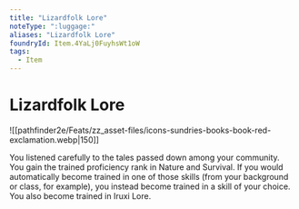```yaml
---
title: "Lizardfolk Lore"
noteType: ":luggage:"
aliases: "Lizardfolk Lore"
foundryId: Item.4YaLj0FuyhsWt1oW
tags:
  - Item
---
```


# Lizardfolk Lore
![[pathfinder2e/Feats/zz_asset-files/icons-sundries-books-book-red-exclamation.webp|150]]

You listened carefully to the tales passed down among your community. You gain the trained proficiency rank in Nature and Survival. If you would automatically become trained in one of those skills (from your background or class, for example), you instead become trained in a skill of your choice. You also become trained in Iruxi Lore.
